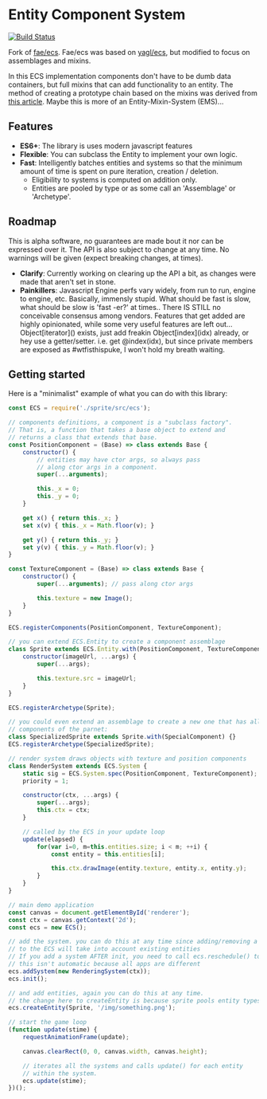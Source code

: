 # Entity Component System

[![Build Status](https://travis-ci.org/Fae/ecs.svg?branch=master)](https://travis-ci.org/Fae/ecs)

Fork of [fae/ecs](https://github.com/Fae/ecs). Fae/ecs was based on [yagl/ecs](https://github.com/yagl/ecs), but modified to focus on assemblages and mixins.

In this ECS implementation components don't have to be dumb data containers, but full
mixins that can add functionality to an entity. The method of creating a prototype chain
based on the mixins was derived from [this article][mixins]. Maybe this is more of an
Entity-Mixin-System (EMS)...

## Features

 * **ES6+**: The library is uses modern javascript features
 * **Flexible**: You can subclass the Entity to implement your
    own logic.
 * **Fast**: Intelligently batches entities and systems so that the minimum amount
    of time is spent on pure iteration, creation / deletion.
    - Eligibility to systems is computed on addition only.
    - Entities are pooled by type or as some call an 'Assemblage' or 'Archetype'.

## Roadmap

This is alpha software, no guarantees are made bout it nor can be expressed over it. The API is also subject to change at any time. No warnings will be given (expect breaking changes, at times).

* **Clarify**: Currently working on clearing up the API a bit, as changes were made that aren't set in stone.
* **Painkillers**: Javascript Engine perfs vary widely, from run to run, engine to engine, etc. Basically, immensly stupid. What should be fast is slow, what should be slow is 'fast  -er?' at times.. There IS STILL no conceivable consensus among vendors. Features that get added are highly opinionated, while some very useful features are left out... Object\[iterator\]() exists, just add freakin Object\[index\](idx) already, or hey use a getter/setter. i.e. get @index(idx), but since private members are exposed as #wtfisthispuke, I won't hold my breath waiting.

## Getting started

Here is a "minimalist" example of what you can do with this library:

```js
const ECS = require('./sprite/src/ecs');

// components definitions, a component is a "subclass factory".
// That is, a function that takes a base object to extend and
// returns a class that extends that base.
const PositionComponent = (Base) => class extends Base {
    constructor() {
        // entities may have ctor args, so always pass
        // along ctor args in a component.
        super(...arguments);

        this._x = 0;
        this._y = 0;
    }

    get x() { return this._x; }
    set x(v) { this._x = Math.floor(v); }

    get y() { return this._y; }
    set y(v) { this._y = Math.floor(v); }
}

const TextureComponent = (Base) => class extends Base {
    constructor() {
        super(...arguments); // pass along ctor args

        this.texture = new Image();
    }
}

ECS.registerComponents(PositionComponent, TextureComponent);

// you can extend ECS.Entity to create a component assemblage
class Sprite extends ECS.Entity.with(PositionComponent, TextureComponent) {
    constructor(imageUrl, ...args) {
        super(...args);

        this.texture.src = imageUrl;
    }
}

ECS.registerArchetype(Sprite);

// you could even extend an assemblage to create a new one that has all the
// components of the parnet:
class SpecializedSprite extends Sprite.with(SpecialComponent) {}
ECS.registerArchetype(SpecializedSprite);

// render system draws objects with texture and position components
class RenderSystem extends ECS.System {
    static sig = ECS.System.spec(PositionComponent, TextureComponent);
    priority = 1;

    constructor(ctx, ...args) {
        super(...args);
        this.ctx = ctx;
    }

    // called by the ECS in your update loop
    update(elapsed) {
        for(var i=0, m=this.entities.size; i < m; ++i) {
            const entity = this.entities[i];

            this.ctx.drawImage(entity.texture, entity.x, entity.y);
        }
    }
}

// main demo application
const canvas = document.getElementById('renderer');
const ctx = canvas.getContext('2d');
const ecs = new ECS();

// add the system. you can do this at any time since adding/removing a system
// to the ECS will take into account existing entities
// If you add a system AFTER init, you need to call ecs.reschedule() to re-prioritize the systems.
// this isn't automatic because all apps are different
ecs.addSystem(new RenderingSystem(ctx));
ecs.init();

// and add entities, again you can do this at any time.
// the change here to createEntity is because sprite pools entity types
ecs.createEntity(Sprite, '/img/something.png');

// start the game loop
(function update(stime) {
    requestAnimationFrame(update);

    canvas.clearRect(0, 0, canvas.width, canvas.height);

    // iterates all the systems and calls update() for each entity
    // within the system.
    ecs.update(stime);
})();
```

<!-- URLs -->
[mixins]: http://justinfagnani.com/2015/12/21/real-mixins-with-javascript-classes/
